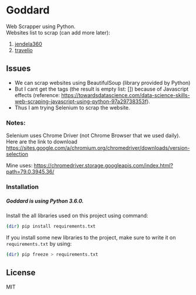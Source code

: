 # Goddard

Web Scrapper using Python.<br>
Websites list to scrap (can add more later):
1. [jendela360]
2. [travelio]

## Issues
  - We can scrap websites using BeautifulSoup (library provided by Python)
  - But I cant get the tags (the result is empty list: []) because of Javascript effects (reference: https://towardsdatascience.com/data-science-skills-web-scraping-javascript-using-python-97a29738353f).
  - Thus I am trying Selenium to scrap the website.

### Notes:
Selenium uses Chrome Driver (not Chrome Browser that we used daily).<br>
Here are the link to download https://sites.google.com/a/chromium.org/chromedriver/downloads/version-selection

Mine uses: https://chromedriver.storage.googleapis.com/index.html?path=79.0.3945.36/

### Installation

##### Goddard is using Python 3.6.0.
Install the all libraries used on this project using command:

```sh
(dir) pip install requirements.txt
```

If you install some new libraries to the project, make sure to write it on `requirements.txt` by using:

```sh
(dir) pip freeze > requirements.txt
```


License
----

MIT


[//]: # (These are reference links used in the body of this note and get stripped out when the markdown processor does its job. There is no need to format nicely because it shouldn't be seen. Thanks SO - http://stackoverflow.com/questions/4823468/store-comments-in-markdown-syntax)
    
   [jendela360]: <https://jendela360.com>
   [travelio]: <https://www.travelio.com/>